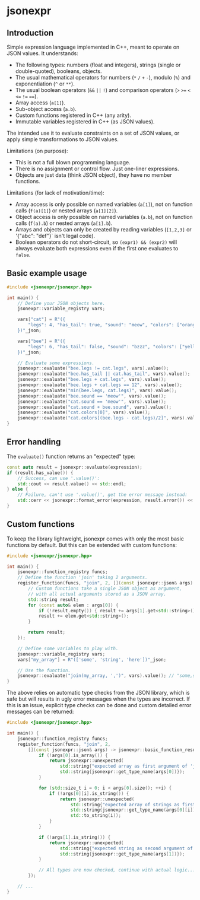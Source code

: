 # jsonexpr

## Introduction

Simple expression language implemented in C++, meant to operate on JSON values. It understands:
 - The following types: numbers (float and integers), strings (single or double-quoted), booleans, objects.
 - The usual mathematical operators for numbers (`*` `/` `+` `-`), modulo (`%`) and exponentiation (`^` or `**`).
 - The usual boolean operators (`&&` `||` `!`) and comparison operators (`>` `>=` `<` `<=` `!=` `==`).
 - Array access (`a[1]`).
 - Sub-object access (`a.b`).
 - Custom functions registered in C++ (any arity).
 - Immutable variables registered in C++ (as JSON values).

The intended use it to evaluate constraints on a set of JSON values, or apply simple transformations to JSON values.

Limitations (on purpose):
 - This is not a full blown programming language.
 - There is no assignment or control flow. Just one-liner expressions.
 - Objects are just data (think JSON object), they have no member functions.

Limitations (for lack of motivation/time):
 - Array access is only possible on named variables (`a[1]`), not on function calls (`f(a)[1]`) or nested arrays (`a[1][2]`).
 - Object access is only possible on named variables (`a.b`), not on function calls (`f(a).b`) or nested arrays (`a[1].b`).
 - Arrays and objects can only be created by reading variables (`[1,2,3]` or '{"abc": "def"}` isn't legal code).
 - Boolean operators do not short-circuit, so `(expr1) && (expr2)` will always evaluate both expressions even if the first one evaluates to `false`.


## Basic example usage

```c++
#include <jsonexpr/jsonexpr.hpp>

int main() {
    // Define your JSON objects here.
    jsonexpr::variable_registry vars;

    vars["cat"] = R"({
        "legs": 4, "has_tail": true, "sound": "meow", "colors": ["orange", "black"]
    })"_json;

    vars["bee"] = R"({
        "legs": 6, "has_tail": false, "sound": "bzzz", "colors": ["yellow"]
    })"_json;

    // Evaluate some expressions.
    jsonexpr::evaluate("bee.legs != cat.legs", vars).value();                // true
    jsonexpr::evaluate("bee.has_tail || cat.has_tail", vars).value();        // true
    jsonexpr::evaluate("bee.legs + cat.legs", vars).value();                 // 6
    jsonexpr::evaluate("bee.legs + cat.legs == 12", vars).value();           // false
    jsonexpr::evaluate("min(bee.legs, cat.legs)", vars).value();             // 4
    jsonexpr::evaluate("bee.sound == 'meow'", vars).value();                 // false
    jsonexpr::evaluate("cat.sound == 'meow'", vars).value();                 // true
    jsonexpr::evaluate("cat.sound + bee.sound", vars).value();               // "meowbzzz"
    jsonexpr::evaluate("cat.colors[0]", vars).value();                       // "orange"
    jsonexpr::evaluate("cat.colors[(bee.legs - cat.legs)/2]", vars).value(); // "black"
}
```

## Error handling

The `evaluate()` function returns an "expected" type:
```c++
const auto result = jsonexpr::evaluate(expression);
if (result.has_value()) {
    // Success, can use '.value()':
    std::cout << result.value() << std::endl;
} else {
    // Failure, can't use '.value()', get the error message instead:
    std::cerr << jsonexpr::format_error(expression, result.error()) << std::endl;
}
```

## Custom functions

To keep the library lightweight, jsonexpr comes with only the most basic functions by default. But this can be extended with custom functions:

```c++
#include <jsonexpr/jsonexpr.hpp>

int main() {
    jsonexpr::function_registry funcs;
    // Define the function 'join' taking 2 arguments.
    register_function(funcs, "join", 2, [](const jsonexpr::json& args) {
        // Custom functions take a single JSON object as argument,
        // with all actual arguments stored as a JSON array.
        std::string result;
        for (const auto& elem : args[0]) {
            if (!result.empty()) { result += args[1].get<std::string>(); }
            result += elem.get<std::string>();
        }

        return result;
    });

    // Define some variables to play with.
    jsonexpr::variable_registry vars;
    vars["my_array"] = R"(['some', 'string', 'here'])"_json;

    // Use the function.
    jsonexpr::evaluate("join(my_array, ',')", vars).value(); // "some,string,here"
}
```

The above relies on automatic type checks from the JSON library, which is safe but will results in ugly error messages when the types are incorrect. If this is an issue, explicit type checks can be done and custom detailed error messages can be returned:

```c++
#include <jsonexpr/jsonexpr.hpp>

int main() {
    jsonexpr::function_registry funcs;
    register_function(funcs, "join", 2,
        [](const jsonexpr::json& args) -> jsonexpr::basic_function_result {
            if (!args[0].is_array()) {
                return jsonexpr::unexpected(
                    std::string{"expected array as first argument of 'join', got "} +
                    std::string{jsonexpr::get_type_name(args[0])});
            }

            for (std::size_t i = 0; i < args[0].size(); ++i) {
                if (!args[0][i].is_string()) {
                    return jsonexpr::unexpected(
                        std::string{"expected array of strings as first argument of 'join', got "} +
                        std::string{jsonexpr::get_type_name(args[0][i])} + " for element " +
                        std::to_string(i));
                }
            }

            if (!args[1].is_string()) {
                return jsonexpr::unexpected(
                    std::string{"expected string as second argument of 'join', got "} +
                    std::string{jsonexpr::get_type_name(args[1])});
            }

            // All types are now checked, continue with actual logic...
        });

    // ...
}

```
